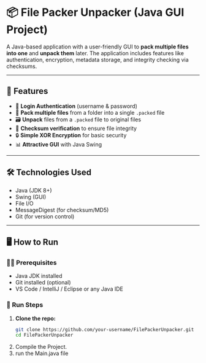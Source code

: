# 📦 File Packer Unpacker (Java GUI Project)

A Java-based application with a user-friendly GUI to **pack multiple files into one** and **unpack them** later. The application includes features like authentication, encryption, metadata storage, and integrity checking via checksums.

---

## 🚀 Features

- 🔐 **Login Authentication** (username & password)
- 📂 **Pack multiple files** from a folder into a single `.packed` file
- 🗃️ **Unpack** files from a `.packed` file to original files
- 🧾 **Checksum verification** to ensure file integrity
- 🔒 **Simple XOR Encryption** for basic security
- 📊 **Attractive GUI** with Java Swing

---

## 🛠️ Technologies Used

- Java (JDK 8+)
- Swing (GUI)
- File I/O
- MessageDigest (for checksum/MD5)
- Git (for version control)

---

## 🖥️ How to Run

### 🧑‍💻 Prerequisites

- Java JDK installed
- Git installed (optional)
- VS Code / IntelliJ / Eclipse or any Java IDE

### 🧪 Run Steps

1. **Clone the repo:**
   ```bash
   git clone https://github.com/your-username/FilePackerUnpacker.git
   cd FilePackerUnpacker
2. Compile the Project.
3. run the Main.java file
